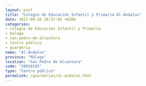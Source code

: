 ```yaml
---
layout: post
title: "Colegio de Educación Infantil y Primaria Al-Ándalus"
date: 2017-09-20 20:57:05 +0200
categories:
- Colegio de Educación Infantil y Primaria
- malaga
- san-pedro-de-alcantara
- Centro público
- guarderia
name: "Al-Ándalus"
province: "Málaga"
location: "San Pedro de Alcantara"
code: "29010195"
type: "Centro público"
permalink: /guarderias/al-andalus.html
---
```

